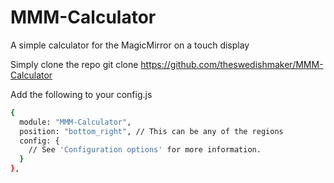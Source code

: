 # MMM-Calculator
A simple calculator for the MagicMirror on a touch display 

Simply clone the repo
git clone https://github.com/theswedishmaker/MMM-Calculator 

Add the following to your config.js 

```bash
{
  module: "MMM-Calculator",
  position: "bottom_right", // This can be any of the regions
  config: {
    // See 'Configuration options' for more information.
  }
},
```
